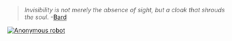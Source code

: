 > *Invisibility is not merely the absence of sight, but a cloak that shrouds the soul.* -[Bard](https://bard.google.com)

[![Anonymous robot](https://stackoverflow.com/users/flair/18597175.png?theme=dark)](https://stackoverflow.com/users/18597175/anonymous-robot)
